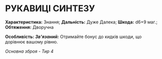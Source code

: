 ﻿# РУКАВИЦІ СИНТЕЗУ

**Характеристика:** Знання; **Дальність:** Дуже Далека; **Шкода:** d6+9 маг.; **Обтяження:** Дворучна

**Особливість:** ***Зв'язаний:*** Отримайте бонус до кидків шкоди, що дорівнює вашому рівню.

*Основна зброя - Тир 4*